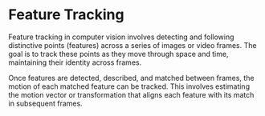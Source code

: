 # Feature Tracking

Feature tracking in computer vision involves detecting and following distinctive points (features) across a series of images or video frames. The goal is to track these points as they move through space and time, maintaining their identity across frames.

Once features are detected, described, and matched between frames, the motion of each matched feature can be tracked. This involves estimating the motion vector or transformation that aligns each feature with its match in subsequent frames.
